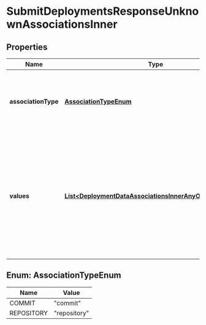 

# SubmitDeploymentsResponseUnknownAssociationsInner


## Properties

| Name | Type | Description | Notes |
|------------ | ------------- | ------------- | -------------|
|**associationType** | [**AssociationTypeEnum**](#AssociationTypeEnum) | Defines the association type. Currently supported entities can be found in this field&#39;s value enums list.  |  |
|**values** | [**List&lt;DeploymentDataAssociationsInnerAnyOf2ValuesInner&gt;**](DeploymentDataAssociationsInnerAnyOf2ValuesInner.md) | The entity keys that represent the entities to be associated. The number of values counted across all associationTypes (issueKeys, issueIdOrKeys, serviceIdOrKeys, supported ATIs and entity associations) must not exceed a limit of 500.  |  |



## Enum: AssociationTypeEnum

| Name | Value |
|---- | -----|
| COMMIT | &quot;commit&quot; |
| REPOSITORY | &quot;repository&quot; |



